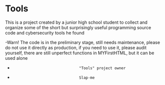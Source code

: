 # Tools
This is a project created by a junior high school student to collect and organize some of the short but surprisingly useful programming source code and cybersecurity tools he found

-Warn! The code is in the preliminary stage, still needs maintenance, please do not use it directly as production, if you need to use it, please audit yourself, there are still unperfect functions in MYFirstHTML, but it can be used alone
-                                   "Tools" project owner
-                                   Slap-me
